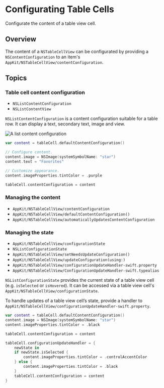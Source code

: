 # Configurating Table Cells

Configurate the content of a table view cell.

## Overview

The content of a `NSTableCellView` can be configurated by providing a `NSContentConfiguration` to an item's ``AppKit/NSTableCellView/contentConfiguration``.

## Topics

### Table cell content configuration

- ``NSListContentConfiguration``
- ``NSListContentView``

``NSListContentConfiguration`` is a content configuration suitable for a table row. It can display a text, secondary text, image and view.

![A list content configuration](NSListContentConfiguration.png)

```swift
var content = tableCell.defaultContentConfiguration()

// Configure content.
content.image = NSImage(systemSymbolName: "star")
content.text = "Favorites"

// Customize appearance.
content.imageProperties.tintColor = .purple

tableCell.contentConfiguration = content
```

### Managing the content

- ``AppKit/NSTableCellView/contentConfiguration``
- ``AppKit/NSTableCellView/defaultContentConfiguration()``
- ``AppKit/NSTableCellView/automaticallyUpdatesContentConfiguration``

### Managing the state

- ``AppKit/NSTableCellView/configurationState``
- ``NSListConfigurationState``
- ``AppKit/NSTableCellView/setNeedsUpdateConfiguration()``
- ``AppKit/NSTableCellView/updateConfiguration(using:)``
- ``AppKit/NSTableCellView/configurationUpdateHandler-swift.property``
- ``AppKit/NSTableCellView/ConfigurationUpdateHandler-swift.typealias``

``NSListConfigurationState`` provides the current state of a table view cell (e.g. `isSelected` or `isHovered`). It can be accessed via a table view cell's ``AppKit/NSTableCellView/configurationState``.

To handle updates of a table view cell’s state, provide a handler to ``AppKit/NSTableCellView/configurationUpdateHandler-swift.property``.

```swift
var content = tableCell.defaultContentConfiguration()
content.image = NSImage(systemSymbolName: "star")
content.imageProperties.tintColor = .black

tableCell.contentConfiguration = content

tableCell.configurationUpdateHandler = { 
    newState in 
    if newState.isSelected {
        content.imageProperties.tintColor = .controlAccentColor
    } else {
        content.imageProperties.tintColor = .black
    }
    tableCell.contentConfiguration = content
}
```
